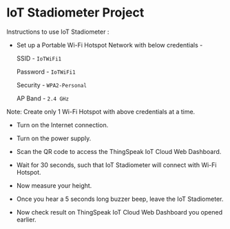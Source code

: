 # IoT Stadiometer Project

Instructions to use IoT Stadiometer :

- Set up a Portable Wi-Fi Hotspot Network with below credentials -

   SSID           - `IoTWiFi1`

   Password - `IoTWiFi1`

   Security    - `WPA2-Personal`

   AP Band   - `2.4 GHz`

Note: Create only 1 Wi-Fi Hotspot with above credentials at a time.

- Turn on the Internet connection.

- Turn on the power supply.

- Scan the QR code to access the ThingSpeak IoT Cloud Web Dashboard.

- Wait for 30 seconds, such that IoT Stadiometer will connect with Wi-Fi Hotspot.

- Now measure your height.

- Once you hear a 5 seconds long buzzer beep, leave the IoT Stadiometer.

- Now check result on ThingSpeak IoT Cloud Web Dashboard you opened earlier.

